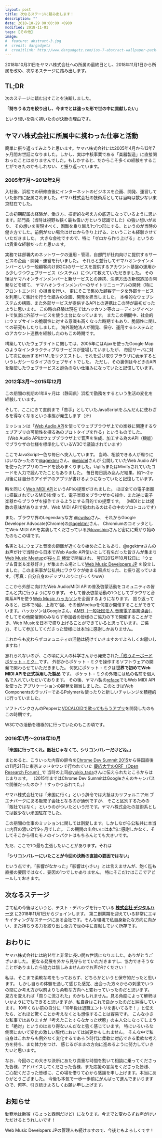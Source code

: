 ```yaml
---
layout: post
title: 次なるステージに踏み出します！
description: ""
date: 2018-10-29 00:00:00 +0900
modified: 2018-11-01
tags: [その他]
image:
#  feature: abstract-3.jpg
#  credit: dargadgetz
#  creditlink: http://www.dargadgetz.com/ios-7-abstract-wallpaper-pack-for-iphone-5-and-ipod-touch-retina/
---
```


<div> </div>

2018年10月31日をヤマハ株式会社への所属の最終日とし、2018年11月1日から所属を改め、次なるステージに踏み出します。

## TL;DR
次のステージに踏む出すことを決断しました。

**「持ちうる力を絞り出し、今までとは違った形で世の中に貢献したい」**

という想いを強く抱いたのが決断の理由です。


## ヤマハ株式会社に所属中に携わった仕事と活動
簡単に振り返ってみようと思います。ヤマハ株式会社には2005年4月から13年7ヶ月間お世話になりました。しかし、実は中核事業である「楽器製造」に直接関わったことはありませんでした。もしかすると、だからこそ多くの経験をすることができたのかもしれない、と振り返っています。

### 2005年7月〜2012年2月
入社後、浜松での研修直後にインターネットのビジネスを企画、開発、運営していた部門に配属されました。ヤマハ株式会社の技術系としては当時は数少ない東京駐在でした。

この初期配属の経験が、働き方、技術的な考え方の底辺になっているように思います。部門長（当時は視野も狭く最も偉い方という認識でした）の強い想いがあり、
その想いを実現すべく、困難を乗り越え1つ1つ形にする、というのが当時の働き方でした。前例がない場合はゼロから作り上げる、ということも経験させていただきました。
大きな会社ですので、特に「ゼロから作り上げる」というのは貴重な経験だったと思います。

実務では部署内のネットワークの運用・管理、自部門が社内向けに提供するサービスの企画・開発・運営を行いました。
それらと並行してヤマハオンラインメンバーという一般顧客向け(B2C)のサービスを提供するアカウント基盤の運用から少しづつウェブサービス（システム）について教えていただきました。
その後はヤマハオンラインメンバーと新サービスとの連携、決済方法の新規追加の開発などを経て、
ヤマハオンラインメンバーのサイトリニューアルの開発（特にフロントエンド）の担当を行い、
更にそこで集めた顧客データを外部サービスを利用して集計を行う仕組みの企画、開発を担当しました。
本格的なウェブシステムの構築、また外部サービスが提供するAPIとの連携はこの時が最初だったように思います。
この時の経験は現在ではハッカソン等のコーディングイベントで気楽に外部サービスを使う土台になっています。
またこの期間中、社会的にウェブサイトの脆弱性に対する意識も高くなった時期でもあり、脆弱性に関しての研究もしたりしました。
海外現地法人が開発、保守、運用するシステムとのアカウント連携を経験したのもこの時期です。

構築していたウェブサイトに関しては、2005年にはAjaxを使ったGoogle Mapのようなインタラクティブなサービスが登場していましたが、
毎回サーバに対して次に表示するHTMLをリクエストし、それを受け取りブラウザに表示するというレガシーなタイプのウェブサイトでした。
ただし、その裏側は今どきのAPIを駆使したウェブサービスと遜色のない仕組みになっていたと記憶しています。


### 2012年3月〜2015年12月
この期間の初期の1年9ヶ月は（静岡県）浜松で勤務をするという生活の変化を経験しています。

そして、ここにきて直前まで「苦手」としていたJavaScriptをふんだんに使わざるを得なくなるという事態が発生します（汗）

ミッションは「[Web Audio API](https://www.w3.org/TR/2018/CR-webaudio-20180918/)を使ってウェブブラウザ上での楽器に関連するウェブアプリの可能性を探る為のプロトタイプを作る」というものでした。
（Web Audio APIはウェブブラウザ上で音声を生成、加工する為のAPI（機能）でブラウザの仕様を標準化しているW3Cで議論されています）

ここでJavaScript一色な毎日へ突入しています。
当時、相談できる人が周りにはいなかったので[@agektmr](https://twitter.com/agektmr)さん、[@ebidel](https://twitter.com/ebidel)さんが
公開していたWeb Audio APIを使ったアプリのコードを読みまくりました。UglifyまたはMinifyされていたコードを人力で読んでたこともありました。
毎日毎日読み込んだ結果、約1〜2ヶ月後には自分のアイデアのアプリが書けるようになっていたと記憶しています。

時を同じく[Web MIDI API](https://www.w3.org/TR/webmidi/)というAPIの提案がされました。
ほぼ全ての電子楽器に搭載されているMIDIを使って、電子楽器をブラウザから操作、また逆に電子楽器からブラウザを操作できるようにする目的での提案です。
（MIDIとには複数の意味がありますが、Web MIDI APIで扱われるのはその中のプロトコルです）

また、ブラウザ界のLegendaryな方 [@cwilso](https://twitter.com/cwilso)さん、
それからGoogle Developer Advocate(Chrome)の[@agektmr](https://twitter.com/agektmr)さん、
ChromiumのコミッタとしてWeb MIDI APIを実装してくださっている[@toyoshim](https://twitter.com/toyoshim)さんと密にに繋がり始めたのもこの頃です。

名実ともにウェブと音楽の距離が近くなり始めたこともあり、@agektmrさんのお声がけで当時から日本でWeb Audio API使いとして有名だった皆さんが集まり
[Web Music Meetup](https://www.g200kg.com/archives/2012/10/web-music-meetu.html)が[桜ヶ丘 椿堂](https://goo.gl/maps/ACwRBwLoZJ92)で開催され、
翌日2012年10月12日に「ウェブ＆音楽＆楽器好き」が集まれる場として[Web Music Developers JP](https://groups.google.com/forum/#!forum/web-music-developers-jp)
を設立しました。この出来事が公私共にワクワクが始まる原点だった、と振り返っています。（写真：自分自身のデップリぶりにびっくりww）

ここから外部に向けたWeb Audio/MIDI APIの普及啓蒙活動をコミュニティの皆さんと共に行うようになります。
そして普及啓蒙活動の1つとしてブラウザと音楽系APIを使う[Web Music ハッカソン](https://blog.ryoyakawai.com/tags/#Web%20Music%20Hackathon)を企画するようになります。
振り返ってみると、日本で5回、上海で1回、その他Meetupを何度か開催することができています。ハッカソンはGoogleさん、[AMEI（一般社団法人 音楽電子事業協会）](http://www.amei.or.jp/)、そしてその他開催側のみならず参加者の皆様のご協力の下で開催することができ、Web Musicを日本で盛り上げることができていると思っています。ご協力、そして参加してくださった皆様には本当に感謝しかありません。

これからも変わらずコミュニティの活動は続けていきますのでよろしくお願いしますね！

忘れられないのが、この頃に大人の科学さんから発売された[「歌うキーボード ポケット・ミク」](http://otonanokagaku.net/nsx39/)です。
外部からポケット・ミクを操作するソフトウェアの開発で関わらせていただきました。
何気にポケット・ミクは**世界で初めてWeb MIDI APIを正式採用した製品** です。
ポケット・ミクの外箱には私の名前を個人名で入れていただいております。
その後、ヤマハ製の[reface](https://jp.yamaha.com/products/music_production/synthesizers/reface/index.html)でもWeb MIDI APIを使った
アプリケーションの開発を担当しました。このときはWeb ComponentsのラッパーであるPolymerも使ったりと新しいチャレンジを積極的に行っていました。

ソフトバンクさんのPepperに[VOCALOIDで歌ってもらうアプリ](https://japanese.engadget.com/2014/11/27/engadget-fes-pepper/)を開発したのもこの時期です。

W3Cでの活動を積極的に行っていたのもこの頃です。


### 2016年1月〜2018年10月
**「米国に行ってくれ。販社じゃなくて、シリコンバレーだけどね。」**

まとめると、こういった内容の辞令を[Chrome Dev Summit 2015](https://youtu.be/m2a9hlUFRhg)から帰国直後の11月21日に東京ミッドタウンで行われていた
[慶応大学のORF（Open Research Forum）](https://orf.sfc.keio.ac.jp/2015/)で
当時の上司[@yukio_tada](https://twitter.com/yukio_tada)さんに伝えられたところからはじまります。
（2015年まではChrome Dev SummitはGoogleさんのキャンパスで開催だったのか？！すっかり忘れてた。）

ヤマハ株式会社では「米国に行く」という辞令では大抵はカリフォルニア州 ブエナパークにある販売子会社となるのが通例ですが、
そこと区別するための「販社ではなく」というのがついたという形です。ヤマハ株式会社の技術系としては数少ない米国駐在でした。

この期間の仕事のミッションに関しては割愛します。しかしながら公私共に本当に内容の濃い2年9ヶ月でした。
この期間の出会いには本当に感謝しかなく、そしてそこから得たモノのインパクトはもちろんとても大きいです。

ただ、ここで1つ最も主張したいことがあります。それは

**「シリコンバレーにいたことが今回の決断の直接の要因ではない」**

という点です。「影響がなかった」「影響は小さい」とは言えませんが、飽く迄も直接の要因ではなく、要因の1つでしかありません。
特にそこだけはここでアピールしておきます。


## 次なるステージ
さて私の今後はというと、テスト・デバッグを行っている [**株式会社 デジタルハーツ**](https://www.digitalhearts.com)  に2018年11月1日からジョインします。
第二創業期を迎えている非常にエキサイティングなステージにある会社です。そんな環境で私自身新たな方向に向かい、また持ちうる力を絞り出し全力で世の中に貢献していく所存です。


## おわりに
ヤマハ株式会社には約14年と非常に長い間お世話になりました。ありがとうございました。
更なる発展を外から見守らせていただきますし、協力できそうなことがありましたら協力は惜しみませんのでお声がけください！

私は、そこまで柔軟な考をもっておらず、どちらかというと保守的だったと思います。
しかし自らの体験を通して感じた感覚、出会った方々からの刺激でいつの間にか考え方が以前よりも柔軟な方向へと変わっていったのだと思います。
見方を変えれば「周りに流された」のかもしれません。見る角度によって解釈はいかようにでもできると思いますが、私自身はこれで良かったのだと納得しています。
10年くらい前の自分に「10年後は退職エントリを書いてるぞ！」と伝えたら、どれほど驚くことか考えなくとも想像することは容易です。
こんな小さな私事ではありますが「考えたことすらなかった状態」の主人公になってしまうと「絶対」というのはあり得ないんだなと強く感じています。
特にいろいろな側面において変化の激しい現代においては尚更かもしれません。
そんな中で私自身はこれからも例外なく変化するであろう時代に柔軟に対応できる柔軟な考え方を持ち、また体力をつけ、
感じるがままの方向に進めるように努力していきたいと思います。

なお、今回のこの大きな決断にあたり貴重な時間を割いて相談に乗ってくださった皆様、アドバイスしてくださった皆様、また応援の言葉をくださった皆様、
ご心配くださった皆様に、この場を借りて心から感謝を申し上げます。本当にありがとうござました。
今後も本気で一歩一歩前にがんばって進んでまいりますので、何卒、引き続きよろしくお願い申し上げます。


## お知らせ
勤務地は新宿（ちょっと西側だけど）になります。今までと変わらずお声がけいただけるとうれしいです！

Web Music Developers JPの管理人も続けますので、今後ともよろしくです！
